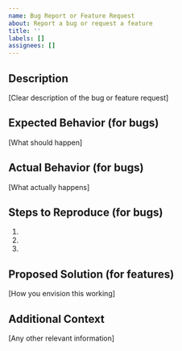 ```yaml
---
name: Bug Report or Feature Request
about: Report a bug or request a feature
title: ''
labels: []
assignees: []
---
```


## Description

[Clear description of the bug or feature request]

## Expected Behavior (for bugs)

[What should happen]

## Actual Behavior (for bugs)

[What actually happens]

## Steps to Reproduce (for bugs)

1.
2.
3.

## Proposed Solution (for features)

[How you envision this working]

## Additional Context

[Any other relevant information]
